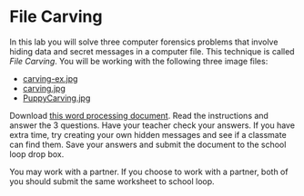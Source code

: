# File Carving
In this lab you will solve three computer forensics problems that involve hiding data and secret messages in a computer file. This technique is called *File Carving*. You will be working with the following three image files:
+ [carving-ex.jpg](carving-ex.jpg)
+ [carving.jpg](carving.jpg)
+ [PuppyCarving.jpg](carving.jpg)

Download [this word processing document](https://drive.google.com/file/d/0Bz2ZkT6qWPYTMFZjd2dLZHlLRHc/edit). Read the instructions and answer the 3 questions. Have your teacher check your answers. If you have extra time, try creating your own hidden messages and see if a classmate can find them. Save your answers and submit the document to the school loop drop box.
 
You may work with a partner. If you choose to work with a partner, both of you should submit the same worksheet to school loop.
